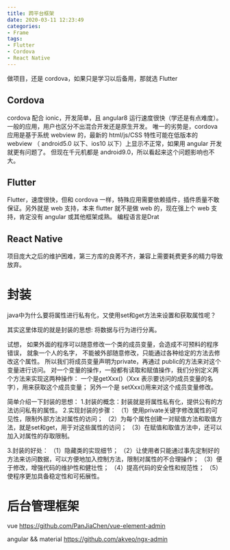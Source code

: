 ```yaml
---
title: 跨平台框架
date: 2020-03-11 12:23:49
categories:
- Frame
tags:
- Flutter
- Cordova
- React Native
---
```


做项目，还是 cordova，如果只是学习以后备用，那就选 Flutter
## Cordova
cordova 配合 ionic，开发简单，且 angular8 运行速度很快（学还是有点难度）。一般的应用，用户也区分不出混合开发还是原生开发。
唯一的劣势是，cordova 应用是基于系统 webview 的，最新的 html/js/CSS 特性可能在低版本的 webview （ android5.0 以下、ios10 以下）上显示不正常，如果用 angular 开发就更有问题了。
但现在千元机都是 android9.0，所以看起来这个问题影响也不大。

## Flutter
Flutter，速度很快，但和 cordova 一样，特殊应用需要依赖插件，插件质量不敢保证。另外就是 web 支持，本来 flutter 就不是做 web 的，现在强上个 web 支持，肯定没有 angular 或其他框架成熟。
编程语言是Drat

## React Native
项目庞大之后的维护困难，第三方库的良莠不齐，兼容上需要耗费更多的精力导致放弃。

# 封装
java中为什么要将属性进行私有化，又使用set和get方法来设置和获取属性呢？

其实这里体现的就是封装的思想: 将数据与行为进行分离。

试想， 如果外面的程序可以随意修改一个类的成员变量，会造成不可预料的程序错误， 就象一个人的名字，
不能被外部随意修改，只能通过各种给定的方法去修改这个属性。
所以我们将成员变量声明为private，再通过 public的方法来对这个变量进行访问。
对一个变量的操作，一般都有读取和赋值操作，我们分别定义两个方法来实现这两种操作：
一个是getXxx()（Xxx 表示要访问的成员变量的名字），用来获取这个成员变量；
另外一个是 setXxx()用来对这个成员变量修改。


 

简单介绍一下封装的思想：
1.封装的概念：封装就是将属性私有化，提供公有的方法访问私有的属性。
2.实现封装的步骤：
（1）使用private关键字修改属性的可见性，限制外部方法对属性的访问；
（2）为每个属性创建一对赋值方法和取值方法，就是set和get，用于对这些属性的访问；
（3）在赋值和取值方法中，还可以加入对属性的存取限制。

3.封装的好处：
（1）隐藏类的实现细节；
（2）让使用者只能通过事先定制好的方法来访问数据，可以方便地加入控制方法，限制对属性的不合理操作；
（3）便于修改，增强代码的维护性和健壮性；
（4）提高代码的安全性和规范性；
（5）使程序更加具备稳定性和可拓展性。

# 后台管理框架
vue 
https://github.com/PanJiaChen/vue-element-admin

angular && material
https://github.com/akveo/ngx-admin